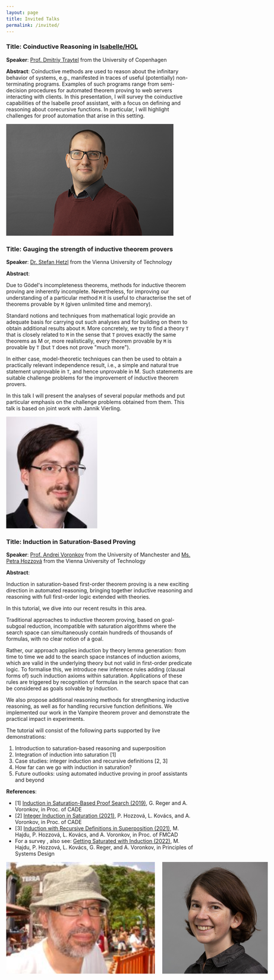 ```yaml
---
layout: page
title: Invited Talks
permalink: /invited/
---
```


### Title: Coinductive Reasoning in [Isabelle/HOL](https://isabelle.in.tum.de)

**Speaker**: [Prof. Dmitriy Traytel](https://traytel.bitbucket.io) from the University of Copenhagen

**Abstract**: Coinductive methods are used to reason about the infinitary behavior of systems, e.g., manifested in traces of useful (potentially) non-terminating programs. Examples of such programs range from semi-decision procedures for automated theorem proving to web servers interacting with clients. In this presentation, I will survey the coinductive capabilities of the Isabelle proof assistant, with a focus on defining and reasoning about corecursive functions. In particular, I will highlight challenges for proof automation that arise in this setting.

<img src="https://raw.githubusercontent.com/WAIT2024/WAIT2024.github.io/main/image/dmitriy_traytel.png" height="300">

### Title: Gauging the strength of inductive theorem provers

**Speaker**: [Dr. Stefan Hetzl](https://dmg.tuwien.ac.at/hetzl/) from the Vienna University of Technology

**Abstract**:

Due to Gödel's incompleteness theorems, methods for inductive theorem proving
are inherently incomplete. Nevertheless, for improving our understanding of a
particular method `M` it is useful to characterise the set of theorems provable
by `M` (given unlimited time and memory).

Standard notions and techniques from mathematical logic provide an adequate
basis for carrying out such analyses and for building on them to obtain
additional results about `M`. More concretely, we try to find a theory `T` that is
closely related to `M` in the sense that `T` proves exactly the same theorems as M
or, more realistically, every theorem provable by `M` is provable by `T` (but `T`
does not prove "much more").

In either case, model-theoretic techniques can then be used to obtain a
practically relevant independence result, i.e., a simple and natural true
statement unprovable in `T`, and hence unprovable in M. Such statements are
suitable challenge problems for the improvement of inductive theorem provers.

In this talk I will present the analyses of several popular methods and put
particular emphasis on the challenge problems obtained from them. This talk is
based on joint work with Jannik Vierling.

<img src="https://raw.githubusercontent.com/WAIT2024/WAIT2024.github.io/main/image/stefan_hetzl.jpeg" height="300">

### Title: Induction in Saturation-Based Proving

**Speaker**: [Prof. Andrei Voronkov](http://voronkov.com) from the University of Manchester and [Ms. Petra Hozzová](https://logic-cs.at/phd/students/petra-hozzova/) from the Vienna University of Technology

**Abstract**:

Induction in saturation-based first-order theorem proving is a new exciting direction in automated reasoning, bringing together inductive reasoning and reasoning with full first-order logic extended with theories.

In this tutorial, we dive into our recent results in this area.

Traditional approaches to inductive theorem proving, based on goal-subgoal reduction, incompatible with saturation algorithms where the search space can simultaneously contain hundreds of thousands of formulas, with no clear notion of a goal.

Rather, our approach applies induction by theory lemma generation: from time to time we add to the search space instances of induction axioms, which are valid in the underlying theory but not valid in first-order predicate logic. To formalise this, we introduce new inference rules adding (clausal forms of) such induction axioms within saturation. Applications of these rules are triggered by recognition of formulas in the search space that can be considered as goals solvable by induction.

We also propose additional reasoning methods for strengthening inductive reasoning, as well as for handling recursive function definitions. We implemented our work in the Vampire theorem prover and demonstrate the practical impact in experiments.

The tutorial will consist of the following parts supported by live demonstrations:

1. Introduction to saturation-based reasoning and superposition
2. Integration of induction into saturation [1]
3. Case studies: integer induction and recursive definitions [2, 3]
4. How far can we go with induction in saturation?
5. Future outlooks: using automated inductive proving in proof assistants and beyond

**References**:
- [1] [Induction in Saturation-Based Proof Search (2019)](https://doi.org/10.1007/978-3-030-29436-6_28), G. Reger and A. Voronkov, in Proc. of CADE 
- [2] [Integer Induction in Saturation (2021)](https://doi.org/10.1007/978-3-030-79876-5_21), P. Hozzová, L. Kovács, and A. Voronkov, in Proc. of CADE 
- [3] [Induction with Recursive Definitions in Superposition (2021)](https://doi.org/10.34727/2021/isbn.978-3-85448-046-4_34), M. Hajdu, P. Hozzová, L. Kovács, and A. Voronkov, in Proc. of FMCAD 
- For a survey , also see: [Getting Saturated with Induction (2022)](https://doi.org/10.1007/978-3-031-22337-2_15), M. Hajdu, P. Hozzová, L. Kovács, G. Reger, and A. Voronkov, in Principles of Systems Design

<div style="display: flex; align-items: center;">
  <img src="https://raw.githubusercontent.com/WAIT2024/WAIT2024.github.io/main/image/andrei_voronkov.jpg" height="300" style="margin-right: 20px;"> <!-- Adjust margin as needed -->
  <img src="https://raw.githubusercontent.com/WAIT2024/WAIT2024.github.io/main/image/petra_hozzova.jpg" height="300">
</div>
